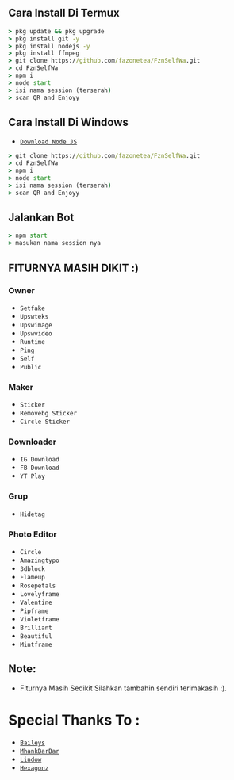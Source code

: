## Cara Install Di Termux
```cmd
> pkg update && pkg upgrade
> pkg install git -y
> pkg install nodejs -y
> pkg install ffmpeg
> git clone https://github.com/fazonetea/FznSelfWa.git
> cd FznSelfWa
> npm i
> node start
> isi nama session (terserah)
> scan QR and Enjoyy
```

## Cara Install Di Windows
* [`Download Node JS`](https://nodejs.org/en/download/)
```cmd
> git clone https://github.com/fazonetea/FznSelfWa.git
> cd FznSelfWa
> npm i
> node start
> isi nama session (terserah)
> scan QR and Enjoyy
```

## Jalankan Bot
```cmd
> npm start
> masukan nama session nya
```

## FITURNYA MASIH DIKIT :)

### Owner
* `Setfake`
* `Upswteks`
* `Upswimage`
* `Upswvideo`
* `Runtime`
* `Ping`
* `Self`
* `Public`

### Maker
* `Sticker`
* `Removebg Sticker`
* `Circle Sticker`

### Downloader
* `IG Download`
* `FB Download`
* `YT Play`

### Grup
* `Hidetag`

### Photo Editor
* `Circle`
* `Amazingtypo`
* `3dblock`
* `Flameup`
* `Rosepetals`
* `Lovelyframe`
* `Valentine`
* `Pipframe`
* `Violetframe`
* `Brilliant`
* `Beautiful`
* `Mintframe`	

## Note:
* Fiturnya Masih Sedikit Silahkan tambahin sendiri terimakasih :).

# Special Thanks To :
* [`Baileys`](https://github.com/adiwajshing/Baileys)
* [`MhankBarBar`](https://github.com/MhankBarBar)
* [`Lindow`](https://github.com/lindow666)
* [`Hexagonz`](https://github.com/Hexagonz)
